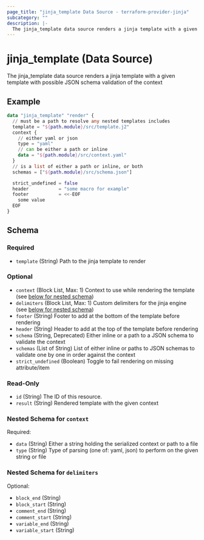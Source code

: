 ```yaml
---
page_title: "jinja_template Data Source - terraform-provider-jinja"
subcategory: ""
description: |-
  The jinja_template data source renders a jinja template with a given template with possible JSON schema validation of the context
---
```


# jinja_template (Data Source)


The jinja_template data source renders a jinja template with a given template with possible JSON schema validation of the context

## Example

```terraform
data "jinja_template" "render" {
  // must be a path to resolve any nested templates includes
  template = "${path.module}/src/template.j2"
  context {
    // either yaml or json
    type = "yaml"
    // can be either a path or inline
    data = "${path.module}/src/context.yaml"
  }
  // is a list of either a path or inline, or both
  schemas = ["${path.module}/src/schema.json"]

  strict_undefined = false
  header           = "some macro for example"
  footer           = <<-EOF
    some value
  EOF
}
```

<!-- schema generated by tfplugindocs -->
## Schema

### Required

- `template` (String) Path to the jinja template to render

### Optional

- `context` (Block List, Max: 1) Context to use while rendering the template (see [below for nested schema](#nestedblock--context))
- `delimiters` (Block List, Max: 1) Custom delimiters for the jinja engine (see [below for nested schema](#nestedblock--delimiters))
- `footer` (String) Footer to add at the bottom of the template before rendering
- `header` (String) Header to add at the top of the template before rendering
- `schema` (String, Deprecated) Either inline or a path to a JSON schema to validate the context
- `schemas` (List of String) List of either inline or paths to JSON schemas to validate one by one in order against the context
- `strict_undefined` (Boolean) Toggle to fail rendering on missing attribute/item

### Read-Only

- `id` (String) The ID of this resource.
- `result` (String) Rendered template with the given context

<a id="nestedblock--context"></a>
### Nested Schema for `context`

Required:

- `data` (String) Either a string holding the serialized context or path to a file
- `type` (String) Type of parsing (one of: yaml, json) to perform on the given string or file


<a id="nestedblock--delimiters"></a>
### Nested Schema for `delimiters`

Optional:

- `block_end` (String)
- `block_start` (String)
- `comment_end` (String)
- `comment_start` (String)
- `variable_end` (String)
- `variable_start` (String)
